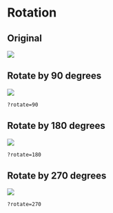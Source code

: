 # Rotation


## Original

![](https://zenhub.zengenti.com/image-examples/tree-frog.jpg?width=500)


## Rotate by 90 degrees

![](https://zenhub.zengenti.com/image-examples/tree-frog.jpg?width=500&rotate=90)

```
?rotate=90
```

## Rotate by 180 degrees

![](https://zenhub.zengenti.com/image-examples/tree-frog.jpg?width=500&rotate=180)

```
?rotate=180
```

## Rotate by 270 degrees

![](https://zenhub.zengenti.com/image-examples/tree-frog.jpg?width=500&rotate=270)

```
?rotate=270
```


